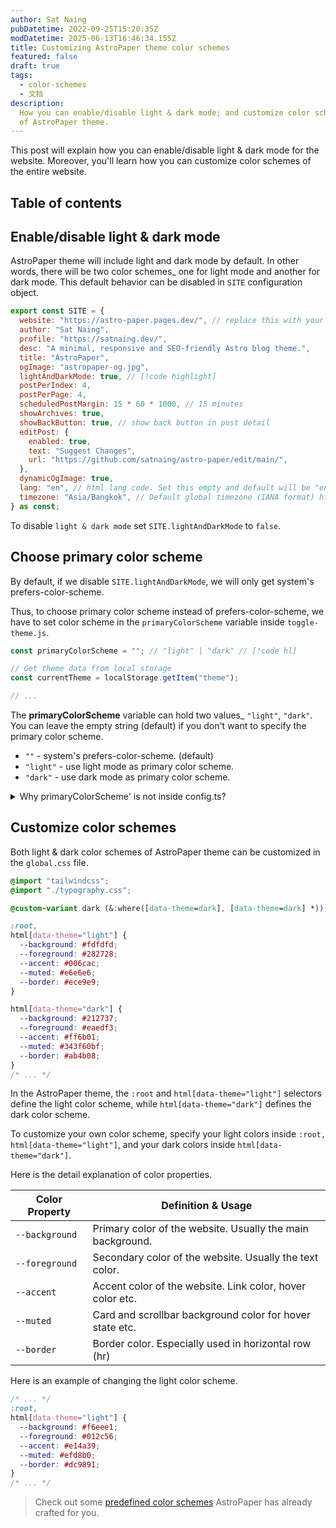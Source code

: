 ```yaml
---
author: Sat Naing
pubDatetime: 2022-09-25T15:20:35Z
modDatetime: 2025-06-13T16:46:34.155Z
title: Customizing AstroPaper theme color schemes
featured: false
draft: true
tags:
  - color-schemes
  - 文档
description:
  How you can enable/disable light & dark mode; and customize color schemes
  of AstroPaper theme.
---
```


This post will explain how you can enable/disable light & dark mode for the website. Moreover, you'll learn how you can customize color schemes of the entire website.

## Table of contents

## Enable/disable light & dark mode

AstroPaper theme will include light and dark mode by default. In other words, there will be two color schemes\_ one for light mode and another for dark mode. This default behavior can be disabled in `SITE` configuration object.

```js file="src/config.ts"
export const SITE = {
  website: "https://astro-paper.pages.dev/", // replace this with your deployed domain
  author: "Sat Naing",
  profile: "https://satnaing.dev/",
  desc: "A minimal, responsive and SEO-friendly Astro blog theme.",
  title: "AstroPaper",
  ogImage: "astropaper-og.jpg",
  lightAndDarkMode: true, // [!code highlight]
  postPerIndex: 4,
  postPerPage: 4,
  scheduledPostMargin: 15 * 60 * 1000, // 15 minutes
  showArchives: true,
  showBackButton: true, // show back button in post detail
  editPost: {
    enabled: true,
    text: "Suggest Changes",
    url: "https://github.com/satnaing/astro-paper/edit/main/",
  },
  dynamicOgImage: true,
  lang: "en", // html lang code. Set this empty and default will be "en"
  timezone: "Asia/Bangkok", // Default global timezone (IANA format) https://en.wikipedia.org/wiki/List_of_tz_database_time_zones
} as const;
```

To disable `light & dark mode` set `SITE.lightAndDarkMode` to `false`.

## Choose primary color scheme

By default, if we disable `SITE.lightAndDarkMode`, we will only get system's prefers-color-scheme.

Thus, to choose primary color scheme instead of prefers-color-scheme, we have to set color scheme in the `primaryColorScheme` variable inside `toggle-theme.js`.

```js file="public/toggle-theme.js"
const primaryColorScheme = ""; // "light" | "dark" // [!code hl]

// Get theme data from local storage
const currentTheme = localStorage.getItem("theme");

// ...
```

The **primaryColorScheme** variable can hold two values\_ `"light"`, `"dark"`. You can leave the empty string (default) if you don't want to specify the primary color scheme.

- `""` - system's prefers-color-scheme. (default)
- `"light"` - use light mode as primary color scheme.
- `"dark"` - use dark mode as primary color scheme.

<details>
<summary>Why primaryColorScheme' is not inside config.ts?</summary>
To avoid color flickering on page reload, we have to place the toggle-switch JavaScript codes as early as possible when the page loads. It solves the problem of flickering, but as a trade-off, we cannot use ESM imports anymore.
</details>

## Customize color schemes

Both light & dark color schemes of AstroPaper theme can be customized in the `global.css` file.

```css file="src/styles/global.css"
@import "tailwindcss";
@import "./typography.css";

@custom-variant dark (&:where([data-theme=dark], [data-theme=dark] *));

:root,
html[data-theme="light"] {
  --background: #fdfdfd;
  --foreground: #282728;
  --accent: #006cac;
  --muted: #e6e6e6;
  --border: #ece9e9;
}

html[data-theme="dark"] {
  --background: #212737;
  --foreground: #eaedf3;
  --accent: #ff6b01;
  --muted: #343f60bf;
  --border: #ab4b08;
}
/* ... */
```

In the AstroPaper theme, the `:root` and `html[data-theme="light"]` selectors define the light color scheme, while `html[data-theme="dark"]` defines the dark color scheme.

To customize your own color scheme, specify your light colors inside `:root, html[data-theme="light"]`, and your dark colors inside `html[data-theme="dark"]`.

Here is the detail explanation of color properties.

| Color Property | Definition & Usage                                         |
| -------------- | ---------------------------------------------------------- |
| `--background` | Primary color of the website. Usually the main background. |
| `--foreground` | Secondary color of the website. Usually the text color.    |
| `--accent`     | Accent color of the website. Link color, hover color etc.  |
| `--muted`      | Card and scrollbar background color for hover state etc.   |
| `--border`     | Border color. Especially used in horizontal row (hr)       |

Here is an example of changing the light color scheme.

```css file="src/styles/global.css"
/* ... */
:root,
html[data-theme="light"] {
  --background: #f6eee1;
  --foreground: #012c56;
  --accent: #e14a39;
  --muted: #efd8b0;
  --border: #dc9891;
}
/* ... */
```

> Check out some [predefined color schemes](https://astro-paper.pages.dev/posts/predefined-color-schemes/) AstroPaper has already crafted for you.
